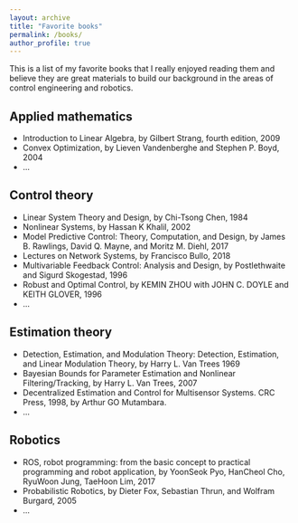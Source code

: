 ```yaml
---
layout: archive
title: "Favorite books"
permalink: /books/
author_profile: true
---
```


This is a list of my favorite books that I really enjoyed reading them and believe they are great materials to build our background in the areas of control engineering and robotics.

## Applied mathematics

-  Introduction to Linear Algebra, by Gilbert Strang, fourth edition, 2009
-  Convex Optimization, by Lieven Vandenberghe and Stephen P. Boyd, 2004 
-  ...

## Control theory

-  Linear System Theory and Design, by Chi-Tsong Chen, 1984
-  Nonlinear Systems, by Hassan K Khalil, 2002
-  Model Predictive Control: Theory, Computation, and Design, by James B. Rawlings, David Q. Mayne, and Moritz M. Diehl, 2017
-  Lectures on Network Systems, by Francisco Bullo, 2018
-  Multivariable Feedback Control: Analysis and Design, by Postlethwaite and Sigurd Skogestad, 1996
-  Robust and Optimal Control, by KEMIN ZHOU with JOHN C. DOYLE and KEITH GLOVER, 1996
-  ...

## Estimation theory

-  Detection, Estimation, and Modulation Theory: Detection, Estimation, and Linear Modulation Theory, by Harry L. Van Trees 1969
-  Bayesian Bounds for Parameter Estimation and Nonlinear Filtering/Tracking, by Harry L. Van Trees, 2007
-  Decentralized Estimation and Control for Multisensor Systems. CRC Press, 1998, by Arthur GO Mutambara. 
-  ...

## Robotics

-  ROS, robot programming: from the basic concept to practical programming and robot application, by YoonSeok Pyo, HanCheol Cho, RyuWoon Jung, TaeHoon Lim, 2017
-  Probabilistic Robotics, by Dieter Fox, Sebastian Thrun, and Wolfram Burgard, 2005
-  ...
